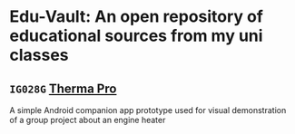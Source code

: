 # Edu-Vault: An open repository of educational sources from my uni classes

## `IG028G` [Therma Pro](/therma-pro-app)

A simple Android companion app prototype used for visual demonstration of a group project about an engine heater

